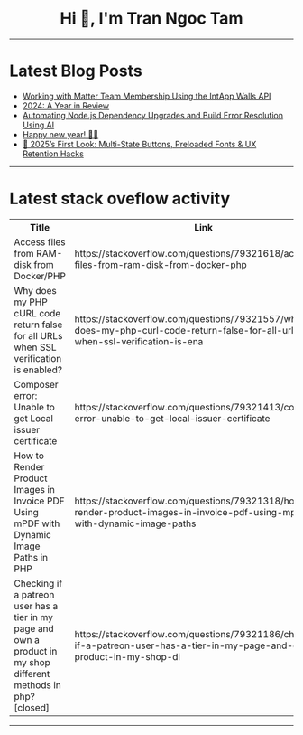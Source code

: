 <h1 align="center">Hi 👋, I'm Tran Ngoc Tam</h1>

---

# Latest Blog Posts 
<!-- BLOG-POST-LIST:START -->
- [Working with Matter Team Membership Using the IntApp Walls API](https://dev.to/seanmdrew/working-with-matter-team-membership-using-the-intapp-walls-api-2nop)
- [2024: A Year in Review](https://dev.to/divyanshulohani/2024-a-year-in-review-4bj6)
- [Automating Node.js Dependency Upgrades and Build Error Resolution Using AI](https://dev.to/rajamvv/automating-nodejs-dependency-upgrades-and-build-error-resolution-using-ai-ia7)
- [Happy new year! 🥳✨](https://dev.to/thomasbnt/happy-new-year-50fj)
- [🦄 2025’s First Look: Multi-State Buttons, Preloaded Fonts &amp; UX Retention Hacks](https://dev.to/adam/2025s-first-look-multi-state-buttons-preloaded-fonts-ux-retention-hacks-1li5)
<!-- BLOG-POST-LIST:END -->

---

# Latest stack oveflow activity
<table>
  <tr><th>Title</th><th>Link</th></tr>
  <!-- STACKOVERFLOW:START --><tr><td>Access files from RAM-disk from Docker/PHP</td><td>https://stackoverflow.com/questions/79321618/access-files-from-ram-disk-from-docker-php</td></tr><tr><td>Why does my PHP cURL code return false for all URLs when SSL verification is enabled?</td><td>https://stackoverflow.com/questions/79321557/why-does-my-php-curl-code-return-false-for-all-urls-when-ssl-verification-is-ena</td></tr><tr><td>Composer error: Unable to get Local issuer certificate</td><td>https://stackoverflow.com/questions/79321413/composer-error-unable-to-get-local-issuer-certificate</td></tr><tr><td>How to Render Product Images in Invoice PDF Using mPDF with Dynamic Image Paths in PHP</td><td>https://stackoverflow.com/questions/79321318/how-to-render-product-images-in-invoice-pdf-using-mpdf-with-dynamic-image-paths</td></tr><tr><td>Checking if a patreon user has a tier in my page and own a product in my shop different methods in php? [closed]</td><td>https://stackoverflow.com/questions/79321186/checking-if-a-patreon-user-has-a-tier-in-my-page-and-own-a-product-in-my-shop-di</td></tr><!-- STACKOVERFLOW:END -->
</table>

---



